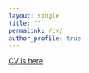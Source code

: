 ```yaml
---
layout: single
title: ""
permalink: /cv/
author_profile: true
---
```


 
[CV is here](/assets/docs/CV.pdf)